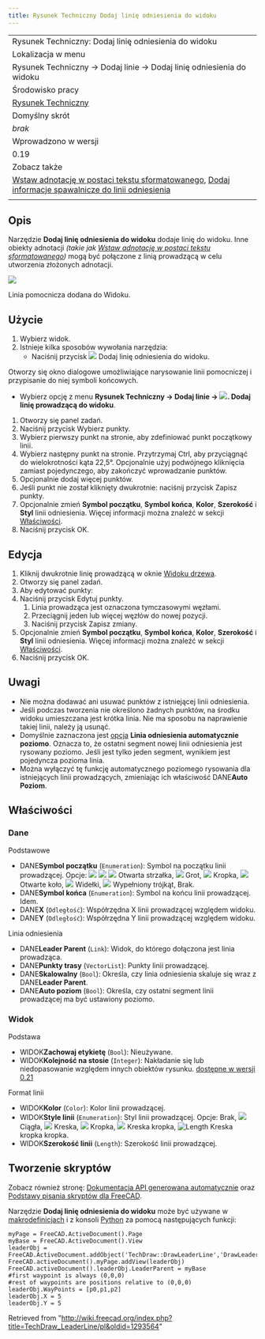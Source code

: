 ```yaml
---
title: Rysunek Techniczny Dodaj linię odniesienia do widoku
---
```

|  |
| --- |
| Rysunek Techniczny: Dodaj linię odniesienia do widoku |
| Lokalizacja w menu |
| Rysunek Techniczny → Dodaj linie → Dodaj linię odniesienia do widoku |
| Środowisko pracy |
| [Rysunek Techniczny](/TechDraw_Workbench/pl "TechDraw Workbench/pl") |
| Domyślny skrót |
| *brak* |
| Wprowadzono w wersji |
| 0.19 |
| Zobacz także |
| [Wstaw adnotację w postaci tekstu sformatowanego](/TechDraw_RichTextAnnotation/pl "TechDraw RichTextAnnotation/pl"), [Dodaj informacje spawalnicze do linii odniesienia](/TechDraw_WeldSymbol/pl "TechDraw WeldSymbol/pl") |
|  |

## Opis

Narzędzie **Dodaj linię odniesienia do widoku** dodaje linię do widoku. Inne obiekty adnotacji *(takie jak [Wstaw adnotację w postaci tekstu sformatowanego](/TechDraw_RichTextAnnotation/pl "TechDraw RichTextAnnotation/pl"))* mogą być połączone z linią prowadzącą w celu utworzenia złożonych adnotacji.

![](/images/TechDraw_LeaderLine_sample.png)

Linia pomocnicza dodana do Widoku.

## Użycie

1. Wybierz widok.
2. Istnieje kilka sposobów wywołania narzędzia:
   * Naciśnij przycisk ![](/images/TechDraw_LeaderLine.svg) Dodaj linię odniesienia do widoku.

Otworzy się okno dialogowe umożliwiające narysowanie linii pomocniczej i przypisanie do niej symboli końcowych.

* Wybierz opcję z menu **Rysunek Techniczny → Dodaj linie → ![](/images/TechDraw_LeaderLine.svg). Dodaj linię prowadzącą do widoku**.

1. Otworzy się panel zadań.
2. Naciśnij przycisk Wybierz punkty.
3. Wybierz pierwszy punkt na stronie, aby zdefiniować punkt początkowy linii.
4. Wybierz następny punkt na stronie. Przytrzymaj Ctrl, aby przyciągnąć do wielokrotności kąta 22,5°. Opcjonalnie użyj podwójnego kliknięcia zamiast pojedynczego, aby zakończyć wprowadzanie punktów.
5. Opcjonalnie dodaj więcej punktów.
6. Jeśli punkt nie został kliknięty dwukrotnie: naciśnij przycisk Zapisz punkty.
7. Opcjonalnie zmień **Symbol początku**, **Symbol końca**, **Kolor**, **Szerokość** i **Styl** linii odniesienia. Więcej informacji można znaleźć w sekcji [Właściwości](#Właściwości).
8. Naciśnij przycisk OK.

## Edycja

1. Kliknij dwukrotnie linię prowadzącą w oknie [Widoku drzewa](/Tree_view "Tree view").
2. Otworzy się panel zadań.
3. Aby edytować punkty:
4. Naciśnij przycisk Edytuj punkty.
   1. Linia prowadząca jest oznaczona tymczasowymi węzłami.
   2. Przeciągnij jeden lub więcej węzłów do nowej pozycji.
   3. Naciśnij przycisk Zapisz zmiany.
5. Opcjonalnie zmień **Symbol początku**, **Symbol końca**, **Kolor**, **Szerokość** i **Styl** linii odniesienia. Więcej informacji można znaleźć w sekcji [Właściwości](#Właściwości).
6. Naciśnij przycisk OK.

## Uwagi

* Nie można dodawać ani usuwać punktów z istniejącej linii odniesienia.
* Jeśli podczas tworzenia nie określono żadnych punktów, na środku widoku umieszczana jest krótka linia. Nie ma sposobu na naprawienie takiej linii, należy ją usunąć.
* Domyślnie zaznaczona jest [opcja](/TechDraw_Preferences/pl#Adnotacje "TechDraw Preferences/pl") **Linia odniesienia automatycznie poziomo**. Oznacza to, że ostatni segment nowej linii odniesienia jest rysowany poziomo. Jeśli jest tylko jeden segment, wynikiem jest pojedyncza pozioma linia.
* Można wyłączyć tę funkcję automatycznego poziomego rysowania dla istniejących linii prowadzących, zmieniając ich właściwość DANE**Auto Poziom**.

## Właściwości

### Dane

Podstawowe

* DANE**Symbol początku** (`Enumeration`): Symbol na początku linii prowadzącej. Opcje: ![](/images/Arrowfilled.svg) ![](/images/Arrowfilled.svg) ![](/images/Arrowopen.svg) Otwarta strzałka, ![](/images/Arrowtick.svg) Grot, ![](/images/Arrowdot.svg) Kropka, ![](/images/Arrowopendot.svg) Otwarte koło, ![](/images/Arrowfork.svg) Widełki, ![](/images/Arrowpyramid.svg) Wypełniony trójkąt, Brak.
* DANE**Symbol końca** (`Enumeration`): Symbol na końcu linii prowadzącej. Idem.
* DANE**X** (`Odległość`): Współrzędna X linii prowadzącej względem widoku.
* DANE**Y** (`Odległość`): Współrzędna Y linii prowadzącej względem widoku.

Linia odniesienia

* DANE**Leader Parent** (`Link`): Widok, do którego dołączona jest linia prowadząca.
* DANE**Punkty trasy** (`VectorList`): Punkty linii prowadzącej.
* DANE**Skalowalny** (`Bool`): Określa, czy linia odniesienia skaluje się wraz z DANE**Leader Parent**.
* DANE**Auto poziom** (`Bool`): Określa, czy ostatni segment linii prowadzącej ma być ustawiony poziomo.

### Widok

Podstawa

* WIDOK**Zachowaj etykietę** (`Bool`): Nieużywane.
* WIDOK**Kolejność na stosie** (`Integer`): Nakładanie się lub niedopasowanie względem innych obiektów rysunku. [dostępne w wersji 0.21](/Release_notes_0.21/pl "Release notes 0.21/pl")

Format linii

* WIDOK**Kolor** (`Color`): Kolor linii prowadzącej.
* WIDOK**Style linii** (`Enumeration`): Styl linii prowadzącej. Opcje: Brak, ![](/images/Continuous-line.svg) Ciągła, ![](/images/Dash-line.svg) Kreska, ![](/images/Dot-line.svg) Kropka, ![](/images/DashDot-line.svg) Kreska kropka, ![Length](/images/DashDotDot-line.svg) Kreska kropka kropka.
* WIDOK**Szerokość linii** (`Length`): Szerokość linii prowadzącej.

## Tworzenie skryptów

Zobacz również stronę: [Dokumentacja API generowana automatycznie](https://freecad.github.io/SourceDoc/) oraz [Podstawy pisania skryptów dla FreeCAD](/FreeCAD_Scripting_Basics/pl "FreeCAD Scripting Basics/pl").

Narzędzie **Dodaj linię odniesienia do widoku** może być używane w [makrodefinicjach](/Macros/pl "Macros/pl") i z konsoli [Python](/Python/pl "Python/pl") za pomocą następujących funkcji:

```
myPage = FreeCAD.ActiveDocument().Page
myBase = FreeCAD.ActiveDocument().View
leaderObj = FreeCAD.ActiveDocument.addObject('TechDraw::DrawLeaderLine','DrawLeaderLine')
FreeCAD.activeDocument().myPage.addView(leaderObj)
FreeCAD.activeDocument().leaderObj.LeaderParent = myBase
#first waypoint is always (0,0,0)  
#rest of waypoints are positions relative to (0,0,0)
leaderObj.WayPoints = [p0,p1,p2]
leaderObj.X = 5
leaderObj.Y = 5

```

Retrieved from "<http://wiki.freecad.org/index.php?title=TechDraw_LeaderLine/pl&oldid=1293564>"